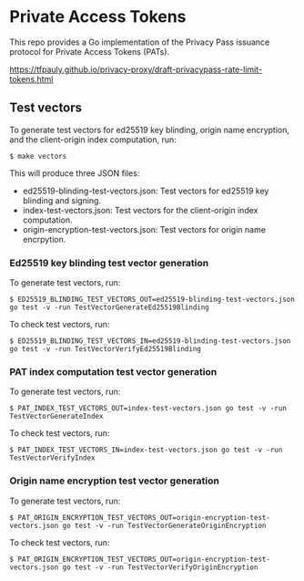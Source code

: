 # Private Access Tokens

This repo provides a Go implementation of the Privacy Pass issuance protocol for Private Access Tokens (PATs).

https://tfpauly.github.io/privacy-proxy/draft-privacypass-rate-limit-tokens.html

## Test vectors

To generate test vectors for ed25519 key blinding, origin name encryption, and the client-origin index computation, run:

```
$ make vectors
```

This will produce three JSON files:

- ed25519-blinding-test-vectors.json: Test vectors for ed25519 key blinding and signing.
- index-test-vectors.json: Test vectors for the client-origin index computation.
- origin-encryption-test-vectors.json: Test vectors for origin name encrpytion.

### Ed25519 key blinding test vector generation

To generate test vectors, run:

```
$ ED25519_BLINDING_TEST_VECTORS_OUT=ed25519-blinding-test-vectors.json go test -v -run TestVectorGenerateEd25519Blinding
```

To check test vectors, run:

```
$ ED25519_BLINDING_TEST_VECTORS_IN=ed25519-blinding-test-vectors.json go test -v -run TestVectorVerifyEd25519Blinding
```

### PAT index computation test vector generation

To generate test vectors, run:

```
$ PAT_INDEX_TEST_VECTORS_OUT=index-test-vectors.json go test -v -run TestVectorGenerateIndex
```

To check test vectors, run:

```
$ PAT_INDEX_TEST_VECTORS_IN=index-test-vectors.json go test -v -run TestVectorVerifyIndex
```

### Origin name encryption test vector generation

To generate test vectors, run:

```
$ PAT_ORIGIN_ENCRYPTION_TEST_VECTORS_OUT=origin-encryption-test-vectors.json go test -v -run TestVectorGenerateOriginEncryption
```

To check test vectors, run:

```
$ PAT_ORIGIN_ENCRYPTION_TEST_VECTORS_OUT=origin-encryption-test-vectors.json go test -v -run TestVectorVerifyOriginEncryption
```